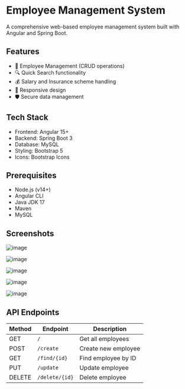 # Employee Management System

A comprehensive web-based employee management system built with Angular and Spring Boot.

## Features

- 👥 Employee Management (CRUD operations)
- 🔍 Quick Search functionality
- 💰 Salary and Insurance scheme handling
- 📱 Responsive design
- 🛡️ Secure data management

## Tech Stack

- Frontend: Angular 15+
- Backend: Spring Boot 3
- Database: MySQL
- Styling: Bootstrap 5
- Icons: Bootstrap Icons

## Prerequisites

- Node.js (v14+)
- Angular CLI
- Java JDK 17
- Maven
- MySQL

## Screenshots
![image](https://github.com/user-attachments/assets/2deff717-75ad-46f1-a958-c496ef38a702)

![image](https://github.com/user-attachments/assets/39b072c1-7f33-49e5-93a1-665bd7babc49)

![image](https://github.com/user-attachments/assets/86627a1f-3b56-4417-a166-4f5d9879e228)

![image](https://github.com/user-attachments/assets/e6b416b8-e9df-4dbe-88c4-c03ec49fe989)

![image](https://github.com/user-attachments/assets/38201959-25d5-4a8d-a6e1-25ff9354e6bb)


## API Endpoints

| Method | Endpoint | Description |
|--------|----------|-------------|
| GET | `/` | Get all employees |
| POST | `/create` | Create new employee |
| GET | `/find/{id}` | Find employee by ID |
| PUT | `/update` | Update employee |
| DELETE | `/delete/{id}` | Delete employee |

